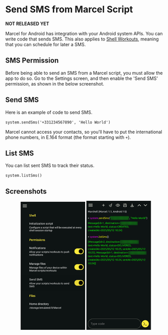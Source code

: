 # Send SMS from Marcel Script

**NOT RELEASED YET**

Marcel for Android has integration with your Android system APIs. You can write code
that sends SMS. This also applies to [Shell Workouts](./shell-workout.md), meaning that you can
schedule for later a SMS.

## SMS Permission

Before being able to send an SMS from a Marcel script, you must allow the app to do so. Go to the Settings screen, and
then enable the 'Send SMS' permission, as shown in the below screenshot.


## Send SMS

Here is an example of code to send SMS.

```marcel
system.sendSms('+331234567890', 'Hello World')
```

Marcel cannot access your contacts, so you'll have to put the international phone numbers, in E.164 format (the format starting with `+`).

## List SMS

You can list sent SMS to track their status.
```marcel
system.listSms()
```

## Screenshots

<p align="center">
  <img src="../../images/sms_permission.jpg" alt="Image 1" style="width: 40%; max-width: 300px;"/>
  <img src="../../images/send_sms.jpg" alt="Image 2" style="width: 40%; max-width: 300px;"/>
</p>


